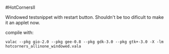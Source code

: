 #HotCornersII

Windowed testsnippet with restart button. Shouldn't be too dificult to make it an applet now.

compile with:

`valac --pkg gio-2.0 --pkg gee-0.8 --pkg gdk-3.0 --pkg gtk+-3.0 -X -lm hotcorners_allinone_windowed.vala`

